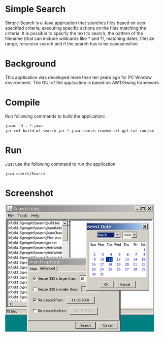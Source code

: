 # Simple Search
Simple Search is a Java application that searches files based on user specified criteria, executing specific actions on the files matching the criteria.
It is possible to specify the text to search, the pattern of the filename (that can include wildcards like * and ?), matching dates, filesize range, recursive search and if the search has to be casesensitive. 

# Background
This application was developed more than ten years ago for PC Window environment. The GUI of the application is based on AWT/Swing framework.

# Compile
Run following commands to build the application:
```
javac -d . *.java
jar cmf build.mf search.jar *.java search readme.txt gpl.txt run.bat 
```

# Run
Just use the following command to run the application:
```
java search/Search
```

# Screenshot

![Screenshot](https://raw.githubusercontent.com/javalc6/simple-search/master/search/images/mainwindow.png)
